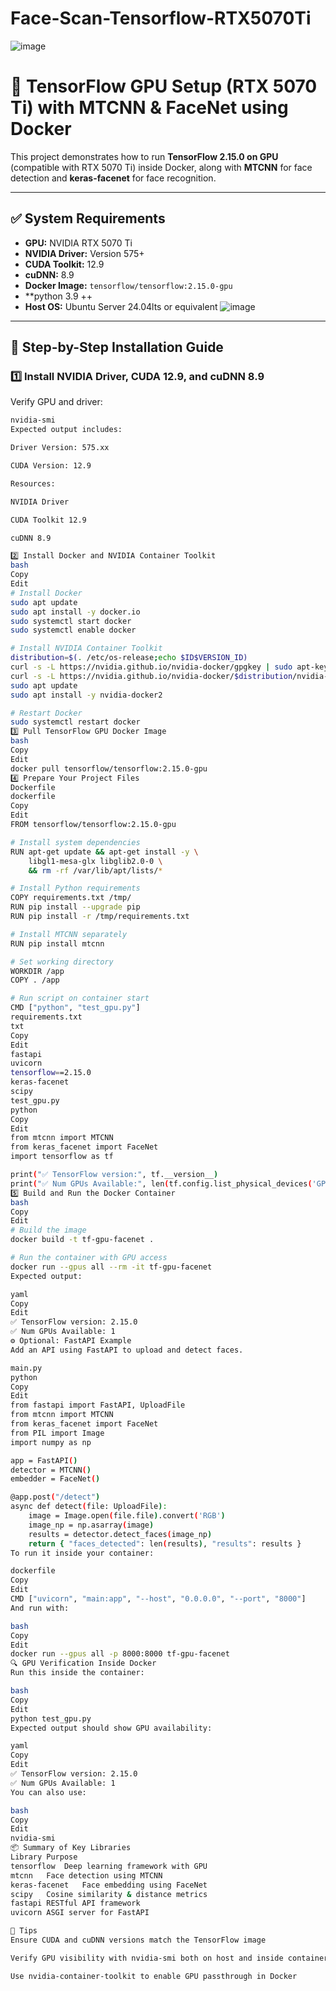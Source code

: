 # Face-Scan-Tensorflow-RTX5070Ti
![image](https://github.com/user-attachments/assets/9996c98f-e5b8-489b-b326-77bc8e2d7c1d)

# 🚀 TensorFlow GPU Setup (RTX 5070 Ti) with MTCNN & FaceNet using Docker

This project demonstrates how to run **TensorFlow 2.15.0 on GPU** (compatible with RTX 5070 Ti) inside Docker, along with **MTCNN** for face detection and **keras-facenet** for face recognition.

---

## ✅ System Requirements

- **GPU:** NVIDIA RTX 5070 Ti
- **NVIDIA Driver:** Version 575+
- **CUDA Toolkit:** 12.9
- **cuDNN:** 8.9
- **Docker Image:** `tensorflow/tensorflow:2.15.0-gpu`
- **python 3.9 ++
- **Host OS:** Ubuntu Server 24.04lts or equivalent
![image](https://github.com/user-attachments/assets/199b1a52-5e36-4c39-8586-64e1de011a46)

---

## 🧱 Step-by-Step Installation Guide

### 1️⃣ Install NVIDIA Driver, CUDA 12.9, and cuDNN 8.9

Verify GPU and driver:

```bash
nvidia-smi
Expected output includes:

Driver Version: 575.xx

CUDA Version: 12.9

Resources:

NVIDIA Driver

CUDA Toolkit 12.9

cuDNN 8.9

2️⃣ Install Docker and NVIDIA Container Toolkit
bash
Copy
Edit
# Install Docker
sudo apt update
sudo apt install -y docker.io
sudo systemctl start docker
sudo systemctl enable docker

# Install NVIDIA Container Toolkit
distribution=$(. /etc/os-release;echo $ID$VERSION_ID)
curl -s -L https://nvidia.github.io/nvidia-docker/gpgkey | sudo apt-key add -
curl -s -L https://nvidia.github.io/nvidia-docker/$distribution/nvidia-docker.list | sudo tee /etc/apt/sources.list.d/nvidia-docker.list
sudo apt update
sudo apt install -y nvidia-docker2

# Restart Docker
sudo systemctl restart docker
3️⃣ Pull TensorFlow GPU Docker Image
bash
Copy
Edit
docker pull tensorflow/tensorflow:2.15.0-gpu
4️⃣ Prepare Your Project Files
Dockerfile
dockerfile
Copy
Edit
FROM tensorflow/tensorflow:2.15.0-gpu

# Install system dependencies
RUN apt-get update && apt-get install -y \
    libgl1-mesa-glx libglib2.0-0 \
    && rm -rf /var/lib/apt/lists/*

# Install Python requirements
COPY requirements.txt /tmp/
RUN pip install --upgrade pip
RUN pip install -r /tmp/requirements.txt

# Install MTCNN separately
RUN pip install mtcnn

# Set working directory
WORKDIR /app
COPY . /app

# Run script on container start
CMD ["python", "test_gpu.py"]
requirements.txt
txt
Copy
Edit
fastapi
uvicorn
tensorflow==2.15.0
keras-facenet
scipy
test_gpu.py
python
Copy
Edit
from mtcnn import MTCNN
from keras_facenet import FaceNet
import tensorflow as tf

print("✅ TensorFlow version:", tf.__version__)
print("✅ Num GPUs Available:", len(tf.config.list_physical_devices('GPU')))
5️⃣ Build and Run the Docker Container
bash
Copy
Edit
# Build the image
docker build -t tf-gpu-facenet .

# Run the container with GPU access
docker run --gpus all --rm -it tf-gpu-facenet
Expected output:

yaml
Copy
Edit
✅ TensorFlow version: 2.15.0
✅ Num GPUs Available: 1
⚙️ Optional: FastAPI Example
Add an API using FastAPI to upload and detect faces.

main.py
python
Copy
Edit
from fastapi import FastAPI, UploadFile
from mtcnn import MTCNN
from keras_facenet import FaceNet
from PIL import Image
import numpy as np

app = FastAPI()
detector = MTCNN()
embedder = FaceNet()

@app.post("/detect")
async def detect(file: UploadFile):
    image = Image.open(file.file).convert('RGB')
    image_np = np.asarray(image)
    results = detector.detect_faces(image_np)
    return { "faces_detected": len(results), "results": results }
To run it inside your container:

dockerfile
Copy
Edit
CMD ["uvicorn", "main:app", "--host", "0.0.0.0", "--port", "8000"]
And run with:

bash
Copy
Edit
docker run --gpus all -p 8000:8000 tf-gpu-facenet
🔍 GPU Verification Inside Docker
Run this inside the container:

bash
Copy
Edit
python test_gpu.py
Expected output should show GPU availability:

yaml
Copy
Edit
✅ TensorFlow version: 2.15.0
✅ Num GPUs Available: 1
You can also use:

bash
Copy
Edit
nvidia-smi
📦 Summary of Key Libraries
Library	Purpose
tensorflow	Deep learning framework with GPU
mtcnn	Face detection using MTCNN
keras-facenet	Face embedding using FaceNet
scipy	Cosine similarity & distance metrics
fastapi	RESTful API framework
uvicorn	ASGI server for FastAPI

🧊 Tips
Ensure CUDA and cuDNN versions match the TensorFlow image

Verify GPU visibility with nvidia-smi both on host and inside container

Use nvidia-container-toolkit to enable GPU passthrough in Docker

